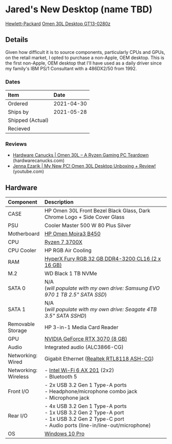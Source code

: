 # Jared's New Desktop (name TBD)

[Hewlett-Packard][hp] [Omen 30L Desktop GT13-0280z][computer]

## Details 

Given how difficult it is to source components, particularly CPUs and GPUs, on the retail market, I opted to purchase a non-Apple, OEM desktop. This is the first non-Apple, OEM desktop that I'll have used as a daily driver since my family's IBM PS/1 Consultant with a 486DX2/50 from 1992.

### Dates

| Item             | Date       |
| :--------------- | :--------- |
| Ordered          | 2021-04-30 |
| Ships by         | 2021-05-28 |
| Shipped (Actual) |            |
| Recieved         |            |

### Reviews

- [Hardware Canucks | Omen 30L – A Ryzen Gaming PC Teardown][hcreview] (hardwarecanucks.com)
- [Jenna Ezarik | My New PC! Omen 30L Desktop Unboxing + Review!][jennareview] (youtube.com)

## Hardware 

| Component                 | Description                                                                                                                                              |
| :------------------------ | :------------------------------------------------------------------------------------------------------------------------------------------------------- |
| CASE                      | HP Omen 30L Front Bezel Black Glass, Dark Chrome Logo + Side Cover Glass                                                                                 |
| PSU                       | Cooler Master 500 W 80 Plus Silver                                                                                                                       |
| Motherboard               | [HP Omen Moira3 B450][mobo]                                                                                                                              |
| CPU                       | [Ryzen 7 3700X][cpu]                                                                                                                                     |
| CPU Cooler                | HP RGB Air Cooling                                                                                                                                       |
| RAM                       | [HyperX Fury RGB 32 GB DDR4-3200 CL16 (2 x 16 GB)][ram]                                                                                                  |
| M.2                       | WD Black 1 TB NVMe                                                                                                                                       |
| SATA 0                    | N/A <br> (_will populate with my own drive: Samsung EVO 970 1 TB 2.5" SATA SSD_)                                                                         |
| SATA 1                    | N/A <br> (_will populate with my own drive: Seagate 4TB 3.5" SATA SSHD_)                                                                                 |
| Removable <br> Storage    | HP 3-in-1 Media Card Reader                                                                                                                              |
| GPU                       | [NVIDIA GeForce RTX 3070 (8 GB)][gpu]                                                                                                                    |
| Audio                     | Integrated audio (ALC3866-CG)                                                                                                                            |
| Networking: <br> Wired    | Gigabit Ethernet ([Realtek RTL8118 ASH-CG][eth])                                                                                                         |
| Networking: <br> Wireless | - [Intel Wi-Fi 6 AX 201][wifi] (2x2) <br> - Bluetooth 5                                                                                                  |
| Front I/O                 | - 2x USB 3.2 Gen 1 Type-A ports <br> - Headphone/microphone combo jack <br> - Microphone jack                                                            |
| Rear I/O                  | - 4x USB 3.2 Gen 1 Type-A ports <br> - 1x USB 3.2 Gen 2 Type-A port <br> - 1x USB 3.2 Gen 2 Type-C port <br> - Audio ports (line-in/line-out/microphone) |
| OS                        | [Windows 10 Pro][win10pro]                                                                                                                               |

[computer]: https://www.hp.com/us-en/shop/pdp/omen-30l-desktop-gt13-0280z-1a227av-1
[cpu]: https://www.amd.com/en/products/cpu/amd-ryzen-7-3700x
[eth]: https://www.realtek.com/en/products/communications-network-ics/item/rtl8118as
[gpu]: https://www.nvidia.com/en-us/geforce/graphics-cards/30-series/rtx-3070/
[hcreview]: https://hardwarecanucks.com/pc-builds/hp-omen-30l-review/
[hp]: https://www.hp.com/
[jennareview]: https://youtu.be/kFdBurGcxJg
[mobo]: https://support.hp.com/us-en/document/c06611431
[ram]: https://www.hyperxgaming.com/unitedstates/us/memory/fury-ddr4-rgb
[wifi]: https://ark.intel.com/content/www/us/en/ark/products/130293/intel-wi-fi-6-ax201-gig.html
[win10pro]: https://www.microsoft.com/en-us/windowsforbusiness/windows-10-pro
